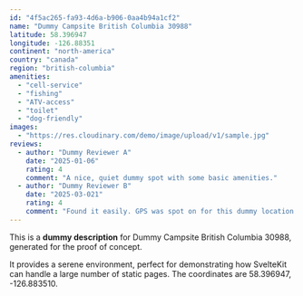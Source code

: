 ```yaml
---
id: "4f5ac265-fa93-4d6a-b906-0aa4b94a1cf2"
name: "Dummy Campsite British Columbia 30988"
latitude: 58.396947
longitude: -126.88351
continent: "north-america"
country: "canada"
region: "british-columbia"
amenities:
  - "cell-service"
  - "fishing"
  - "ATV-access"
  - "toilet"
  - "dog-friendly"
images:
  - "https://res.cloudinary.com/demo/image/upload/v1/sample.jpg"
reviews:
  - author: "Dummy Reviewer A"
    date: "2025-01-06"
    rating: 4
    comment: "A nice, quiet dummy spot with some basic amenities."
  - author: "Dummy Reviewer B"
    date: "2025-03-021"
    rating: 4
    comment: "Found it easily. GPS was spot on for this dummy location."
---
```


This is a **dummy description** for Dummy Campsite British Columbia 30988, generated for the proof of concept.

It provides a serene environment, perfect for demonstrating how SvelteKit can handle a large number of static pages. The coordinates are 58.396947, -126.883510.
